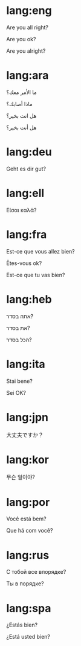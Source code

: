 # lang:eng

Are you all right?

Are you ok?

Are you alright?

# lang:ara

ما الأمر معك؟

ماذا أصابك؟

هل انت بخير؟

هل أنت بخير؟


# lang:deu

Geht es dir gut?

# lang:ell

Είσαι καλά?

# lang:fra

Est-ce que vous allez bien?

Êtes-vous ok?

Est-ce que tu vas bien?

# lang:heb

אתה בסדר?

את בסדר?

הכל בסדר?

# lang:ita

Stai bene?

Sei OK?

# lang:jpn

大丈夫ですか？

# lang:kor

무슨 일이야?

# lang:por

Você está bem?

Que há com você?

# lang:rus

С тобой все впорядке?

Ты в порядке?

# lang:spa

¿Estás bien?

¿Está usted bien?
